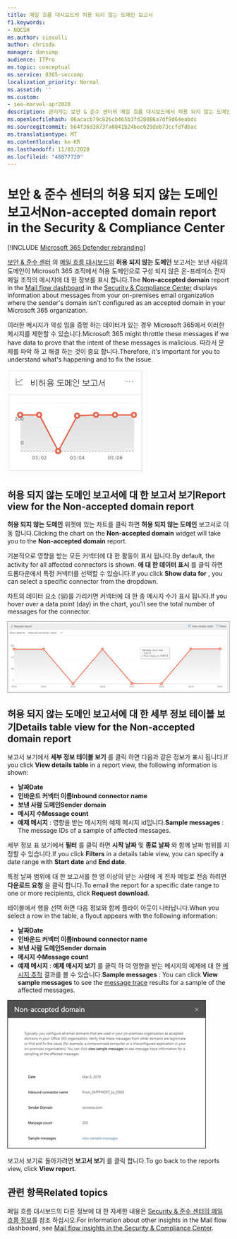 ```yaml
---
title: 메일 흐름 대시보드의 허용 되지 않는 도메인 보고서
f1.keywords:
- NOCSH
ms.author: siosulli
author: chrisda
manager: dansimp
audience: ITPro
ms.topic: conceptual
ms.service: O365-seccomp
localization_priority: Normal
ms.assetid: ''
ms.custom:
- seo-marvel-apr2020
description: 관리자는 보안 & 준수 센터의 메일 흐름 대시보드에서 허용 되지 않는 도메인 보고서를 사용 하 여 보낸 사람의 도메인이 Microsoft 365에 구성 되어 있지 않은 온-프레미스 조직의 메시지를 모니터링 하는 방법을 확인할 수 있습니다.
ms.openlocfilehash: 06acacb79c826cb465b3fd28086a7df9d64eabdc
ms.sourcegitcommit: b64f36d3873fa0041b24bec029deb73ccfdfdbac
ms.translationtype: MT
ms.contentlocale: ko-KR
ms.lasthandoff: 11/03/2020
ms.locfileid: "48877720"
---
```

# <a name="non-accepted-domain-report-in-the-security--compliance-center"></a><span data-ttu-id="f6ff7-103">보안 & 준수 센터의 허용 되지 않는 도메인 보고서</span><span class="sxs-lookup"><span data-stu-id="f6ff7-103">Non-accepted domain report in the Security & Compliance Center</span></span>

[!INCLUDE [Microsoft 365 Defender rebranding](../includes/microsoft-defender-for-office.md)]


<span data-ttu-id="f6ff7-104">[보안 & 준수 센터](https://protection.office.com) 의 [메일 흐름 대시보드의](mail-flow-insights-v2.md) **허용 되지 않는 도메인** 보고서는 보낸 사람의 도메인이 Microsoft 365 조직에서 허용 도메인으로 구성 되지 않은 온-프레미스 전자 메일 조직의 메시지에 대 한 정보를 표시 합니다.</span><span class="sxs-lookup"><span data-stu-id="f6ff7-104">The **Non-accepted domain** report in the [Mail flow dashboard](mail-flow-insights-v2.md) in the [Security & Compliance Center](https://protection.office.com) displays information about messages from your on-premises email organization where the sender's domain isn't configured as an accepted domain in your Microsoft 365 organization.</span></span>

<span data-ttu-id="f6ff7-105">이러한 메시지가 악성 임을 증명 하는 데이터가 있는 경우 Microsoft 365에서 이러한 메시지를 제한할 수 있습니다.</span><span class="sxs-lookup"><span data-stu-id="f6ff7-105">Microsoft 365 might throttle these messages if we have data to prove that the intent of these messages is malicious.</span></span> <span data-ttu-id="f6ff7-106">따라서 문제를 파악 하 고 해결 하는 것이 중요 합니다.</span><span class="sxs-lookup"><span data-stu-id="f6ff7-106">Therefore, it's important for you to understand what's happening and to fix the issue.</span></span>

![보안 & 준수 센터의 메일 흐름 대시보드에 허용 되지 않는 도메인 위젯](../../media/mfi-non-accepted-domain-report-widget.png)

## <a name="report-view-for-the-non-accepted-domain-report"></a><span data-ttu-id="f6ff7-108">허용 되지 않는 도메인 보고서에 대 한 보고서 보기</span><span class="sxs-lookup"><span data-stu-id="f6ff7-108">Report view for the Non-accepted domain report</span></span>

<span data-ttu-id="f6ff7-109">**허용 되지 않는 도메인** 위젯에 있는 차트를 클릭 하면 **허용 되지 않는 도메인** 보고서로 이동 합니다.</span><span class="sxs-lookup"><span data-stu-id="f6ff7-109">Clicking the chart on the **Non-accepted domain** widget will take you to the **Non-accepted domain** report.</span></span>

<span data-ttu-id="f6ff7-110">기본적으로 영향을 받는 모든 커넥터에 대 한 활동이 표시 됩니다.</span><span class="sxs-lookup"><span data-stu-id="f6ff7-110">By default, the activity for all affected connectors is shown.</span></span> <span data-ttu-id="f6ff7-111">**에 대 한 데이터 표시** 를 클릭 하면 드롭다운에서 특정 커넥터를 선택할 수 있습니다.</span><span class="sxs-lookup"><span data-stu-id="f6ff7-111">If you click **Show data for** , you can select a specific connector from the dropdown.</span></span>

<span data-ttu-id="f6ff7-112">차트의 데이터 요소 (일)를 가리키면 커넥터에 대 한 총 메시지 수가 표시 됩니다.</span><span class="sxs-lookup"><span data-stu-id="f6ff7-112">If you hover over a data point (day) in the chart, you'll see the total number of messages for the connector.</span></span>

![허용 되지 않는 도메인 보고서의 보고서 보기](../../media/mfi-non-accepted-domain-report-overview-view.png)

## <a name="details-table-view-for-the-non-accepted-domain-report"></a><span data-ttu-id="f6ff7-114">허용 되지 않는 도메인 보고서에 대 한 세부 정보 테이블 보기</span><span class="sxs-lookup"><span data-stu-id="f6ff7-114">Details table view for the Non-accepted domain report</span></span>

<span data-ttu-id="f6ff7-115">보고서 보기에서 **세부 정보 테이블 보기** 를 클릭 하면 다음과 같은 정보가 표시 됩니다.</span><span class="sxs-lookup"><span data-stu-id="f6ff7-115">If you click **View details table** in a report view, the following information is shown:</span></span>

- <span data-ttu-id="f6ff7-116">**날짜**</span><span class="sxs-lookup"><span data-stu-id="f6ff7-116">**Date**</span></span>
- <span data-ttu-id="f6ff7-117">**인바운드 커넥터 이름**</span><span class="sxs-lookup"><span data-stu-id="f6ff7-117">**Inbound connector name**</span></span>
- <span data-ttu-id="f6ff7-118">**보낸 사람 도메인**</span><span class="sxs-lookup"><span data-stu-id="f6ff7-118">**Sender domain**</span></span>
- <span data-ttu-id="f6ff7-119">**메시지 수**</span><span class="sxs-lookup"><span data-stu-id="f6ff7-119">**Message count**</span></span>
- <span data-ttu-id="f6ff7-120">**예제 메시지** : 영향을 받는 메시지의 예제 메시지 id입니다.</span><span class="sxs-lookup"><span data-stu-id="f6ff7-120">**Sample messages** : The message IDs of a sample of affected messages.</span></span>

<span data-ttu-id="f6ff7-121">세부 정보 표 보기에서 **필터** 를 클릭 하면 **시작 날짜** 및 **종료 날짜** 와 함께 날짜 범위를 지정할 수 있습니다.</span><span class="sxs-lookup"><span data-stu-id="f6ff7-121">If you click **Filters** in a details table view, you can specify a date range with **Start date** and **End date**.</span></span>

<span data-ttu-id="f6ff7-122">특정 날짜 범위에 대 한 보고서를 한 명 이상의 받는 사람에 게 전자 메일로 전송 하려면 **다운로드 요청** 을 클릭 합니다.</span><span class="sxs-lookup"><span data-stu-id="f6ff7-122">To email the report for a specific date range to one or more recipients, click **Request download**.</span></span>

<span data-ttu-id="f6ff7-123">테이블에서 행을 선택 하면 다음 정보와 함께 플라이 아웃이 나타납니다.</span><span class="sxs-lookup"><span data-stu-id="f6ff7-123">When you select a row in the table, a flyout appears with the following information:</span></span>

- <span data-ttu-id="f6ff7-124">**날짜**</span><span class="sxs-lookup"><span data-stu-id="f6ff7-124">**Date**</span></span>
- <span data-ttu-id="f6ff7-125">**인바운드 커넥터 이름**</span><span class="sxs-lookup"><span data-stu-id="f6ff7-125">**Inbound connector name**</span></span>
- <span data-ttu-id="f6ff7-126">**보낸 사람 도메인**</span><span class="sxs-lookup"><span data-stu-id="f6ff7-126">**Sender domain**</span></span>
- <span data-ttu-id="f6ff7-127">**메시지 수**</span><span class="sxs-lookup"><span data-stu-id="f6ff7-127">**Message count**</span></span>
- <span data-ttu-id="f6ff7-128">**예제 메시지** : **예제 메시지 보기** 를 클릭 하 여 영향을 받는 메시지의 예제에 대 한 [메시지 추적](message-trace-scc.md) 결과를 볼 수 있습니다.</span><span class="sxs-lookup"><span data-stu-id="f6ff7-128">**Sample messages** : You can click **View sample messages** to see the [message trace](message-trace-scc.md) results for a sample of the affected messages.</span></span>

![허용 되지 않는 도메인 보고서의 세부 정보 테이블 보기에서 행을 선택한 후의 세부 정보 플라이 아웃](../../media/mfi-non-accepted-domain-report-details-flyout.png)

<span data-ttu-id="f6ff7-130">보고서 보기로 돌아가려면 **보고서 보기** 를 클릭 합니다.</span><span class="sxs-lookup"><span data-stu-id="f6ff7-130">To go back to the reports view, click **View report**.</span></span>

## <a name="related-topics"></a><span data-ttu-id="f6ff7-131">관련 항목</span><span class="sxs-lookup"><span data-stu-id="f6ff7-131">Related topics</span></span>

<span data-ttu-id="f6ff7-132">메일 흐름 대시보드의 다른 정보에 대 한 자세한 내용은 [Security & 준수 센터의 메일 흐름 정보](mail-flow-insights-v2.md)를 참조 하십시오.</span><span class="sxs-lookup"><span data-stu-id="f6ff7-132">For information about other insights in the Mail flow dashboard, see [Mail flow insights in the Security & Compliance Center](mail-flow-insights-v2.md).</span></span>

